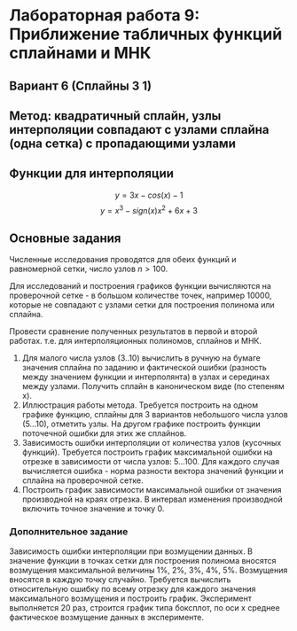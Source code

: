 # Лабораторная работа 9: Приближение табличных функций сплайнами и МНК

## Вариант 6 (Сплайны 3 1)

## Метод: квадратичный сплайн, узлы интерполяции совпадают с узлами сплайна (одна сетка) с пропадающими узлами

## Функции для интерполяции

$$ y=3x-cos (x)-1 $$
$$ y=x^3-sign(x)x^2+6x+3 $$

## Основные задания

Численные исследования проводятся для обеих функций и равномерной сетки, число узлов $n>100$.

Для исследований и построения графиков функции вычисляются на проверочной сетке - в большом количестве точек, например 10000, которые не совпадают с узлами сетки для построения полинома или сплайна.

Провести сравнение полученных результатов в первой и второй работах. т.е. для интерполяционных полиномов, сплайнов и МНК.

1. Для малого числа узлов (3..10) вычислить в ручную на бумаге значения сплайна по заданию и фактической ошибки (разность между значением функции и интерполянта) в узлах и серединах между узлами. Получить сплайн в каноническом виде (по степеням х).
2. Иллюстрация работы метода. Требуется построить на одном графике функцию, сплайны для 3 вариантов небольшого числа узлов (5...10), отметить узлы. На другом графике построить функции поточечной ошибки для этих же сплайнов.
3. Зависимость ошибки интерполяции от количества узлов (кусочных функций). Требуется построить график максимальной ошибки на отрезке в зависимости от числа узлов: 5...100. Для каждого случая вычисляется ошибка - норма разности вектора значений функции и сплайна на проверочной сетке.
4. Построить график зависимости максимальной ошибки от значения производной на краях отрезка. В интервал изменения производной включить точное значение и точку 0.

### Дополнительное задание

Зависимость ошибки интерполяции при возмущении данных. В значение функции в точках сетки для построения полинома вносятся возмущения максимальной величины 1%, 2%, 3%, 4%, 5%. Возмущения вносятся в каждую точку случайно. Требуется вычислить относительную ошибку по всему отрезку для каждого значения максимального возмущения и построить график. Эксперимент выполняется 20 раз, строится график типа боксплот, по оси х среднее фактическое возмущение данных в эксперименте.
